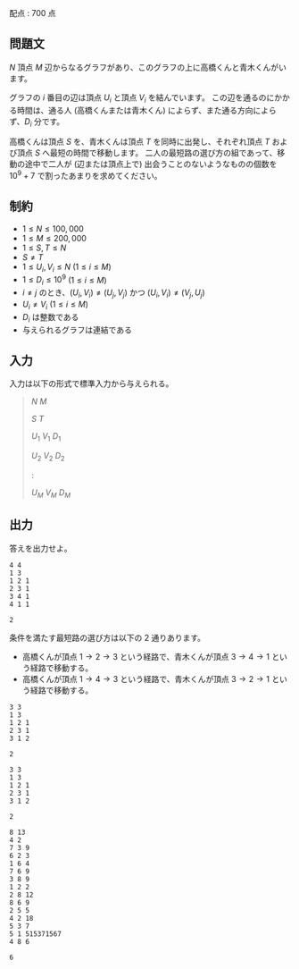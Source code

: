 配点 : $700$ 点

## 問題文

$N$ 頂点 $M$ 辺からなるグラフがあり、このグラフの上に高橋くんと青木くんがいます。

グラフの $i$ 番目の辺は頂点 $U_i$ と頂点 $V_i$ を結んでいます。
この辺を通るのにかかる時間は、通る人 (高橋くんまたは青木くん) によらず、また通る方向によらず、$D_i$ 分です。

高橋くんは頂点 $S$ を、青木くんは頂点 $T$ を同時に出発し、それぞれ頂点 $T$ および頂点 $S$ へ最短の時間で移動します。
二人の最短路の選び方の組であって、移動の途中で二人が (辺または頂点上で) 出会うことのないようなものの個数を $10^9 + 7$ で割ったあまりを求めてください。

## 制約

- $1 \leq N \leq 100,000$
- $1 \leq M \leq 200,000$
- $1 \leq S, T \leq N$
- $S \neq T$
- $1 \leq U_i, V_i \leq N$ ($1 \leq i \leq M$)
- $1 \leq D_i \leq 10^9$ ($1 \leq i \leq M$)
- $i \neq j$ のとき、$(U_i, V_i) \neq (U_j, V_j)$ かつ $(U_i, V_i) \neq (V_j, U_j)$
- $U_i \neq V_i$ ($1 \leq i \leq M$)
- $D_i$ は整数である
- 与えられるグラフは連結である

## 入力

入力は以下の形式で標準入力から与えられる。

> $N$ $M$
> 
> $S$ $T$
> 
> $U_1$ $V_1$ $D_1$
> 
> $U_2$ $V_2$ $D_2$
> 
> $:$
> 
> $U_M$ $V_M$ $D_M$

## 出力

答えを出力せよ。

```input1
4 4
1 3
1 2 1
2 3 1
3 4 1
4 1 1
```

```output1
2
```

条件を満たす最短路の選び方は以下の 2 通りあります。

- 高橋くんが頂点 $1 \rightarrow 2 \rightarrow 3$ という経路で、青木くんが頂点 $3 \rightarrow 4 \rightarrow 1$ という経路で移動する。
- 高橋くんが頂点 $1 \rightarrow 4 \rightarrow 3$ という経路で、青木くんが頂点 $3 \rightarrow 2 \rightarrow 1$ という経路で移動する。

```input2
3 3
1 3
1 2 1
2 3 1
3 1 2
```

```output2
2
```

```input3
3 3
1 3
1 2 1
2 3 1
3 1 2
```

```output3
2
```

```input4
8 13
4 2
7 3 9
6 2 3
1 6 4
7 6 9
3 8 9
1 2 2
2 8 12
8 6 9
2 5 5
4 2 18
5 3 7
5 1 515371567
4 8 6
```

```output4
6
```